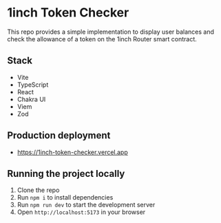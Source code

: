 # 1inch Token Checker

This repo provides a simple implementation to display user balances and check the allowance of a token on the 1inch Router smart contract.

## Stack

- Vite
- TypeScript
- React
- Chakra UI
- Viem
- Zod

## Production deployment

- https://1inch-token-checker.vercel.app

## Running the project locally

1. Clone the repo
2. Run `npm i` to install dependencies
3. Run `npm run dev` to start the development server
4. Open `http://localhost:5173` in your browser
